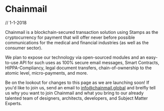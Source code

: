 # Chainmail

// 1-1-2018

Chainmail is a blockchain-secured transaction solution using Stamps as the cryptocurrency for payment that will offer never before possible communications for the medical and financial industries (as well as the consumer sector).

We plan to expose our technology via open-sourced modules and an easy-to-use API for such uses as 100% secure email messages, Smart Contracts, HIPPA-Compliancy, legal document transfers, chain-of-ownership to the atomic level, micro-payments, and more.

Be on the lookout for changes to this page as we are launching soon! If you'd like to join us, send an email to info@chainmail.global and breifly tell us why you want to join Chainmail and what you bring to our already talented team of designers, architects, developers, and Subject Matter Experts.
